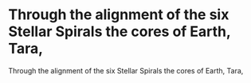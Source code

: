 # Through the alignment of the six Stellar Spirals the cores of Earth, Tara,

Through the alignment of the six Stellar Spirals the cores of Earth, Tara,